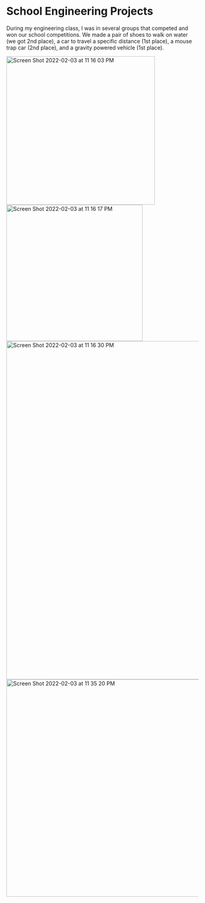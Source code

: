 # School Engineering Projects
During my engineering class, I was in several groups that competed and won our school competitions. We made a pair of shoes to walk on water (we got 2nd place), a car to travel a specific distance (1st place), a mouse trap car (2nd place), and a gravity powered vehicle (1st place). 

<img width="389" alt="Screen Shot 2022-02-03 at 11 16 03 PM" src="https://user-images.githubusercontent.com/44248582/152481643-95786a84-1e84-4153-8a9f-26b2557ec829.png">
<img width="357" alt="Screen Shot 2022-02-03 at 11 16 17 PM" src="https://user-images.githubusercontent.com/44248582/152481646-878fdaf2-4f67-49a3-a6e1-e38b3c10df4c.png">
<img width="886" alt="Screen Shot 2022-02-03 at 11 16 30 PM" src="https://user-images.githubusercontent.com/44248582/152481648-d171188a-300a-4cef-b34b-a3d7e9a0c6b7.png">
<img width="569" alt="Screen Shot 2022-02-03 at 11 35 20 PM" src="https://user-images.githubusercontent.com/44248582/152483432-fc935dd0-10b8-41de-9085-f71822b30263.png">
